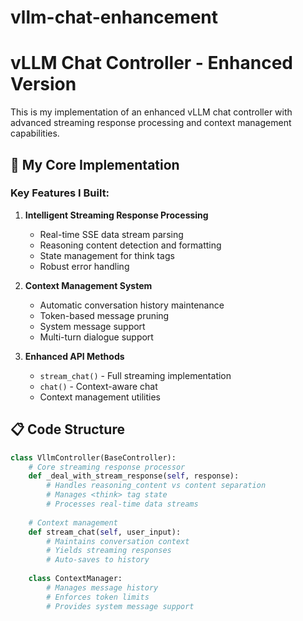 # vllm-chat-enhancement
# vLLM Chat Controller - Enhanced Version

This is my implementation of an enhanced vLLM chat controller with advanced streaming response processing and context management capabilities.

## 🎯 My Core Implementation

### Key Features I Built:

1. **Intelligent Streaming Response Processing**
   - Real-time SSE data stream parsing
   - Reasoning content detection and formatting
   - State management for think tags
   - Robust error handling

2. **Context Management System**
   - Automatic conversation history maintenance
   - Token-based message pruning
   - System message support
   - Multi-turn dialogue support

3. **Enhanced API Methods**
   - `stream_chat()` - Full streaming implementation
   - `chat()` - Context-aware chat
   - Context management utilities

## 📋 Code Structure

```python
class VllmController(BaseController):
    # Core streaming response processor
    def _deal_with_stream_response(self, response):
        # Handles reasoning_content vs content separation
        # Manages <think> tag state
        # Processes real-time data streams
    
    # Context management
    def stream_chat(self, user_input):
        # Maintains conversation context
        # Yields streaming responses
        # Auto-saves to history
    
    class ContextManager:
        # Manages message history
        # Enforces token limits
        # Provides system message support
